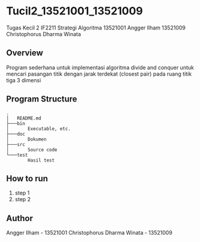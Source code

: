 # Tucil2_13521001_13521009
Tugas Kecil 2 IF2211 Strategi Algoritma 
13521001 Angger Ilham
13521009 Christophorus Dharma Winata

## Overview
Program sederhana untuk implementasi algoritma divide and conquer untuk mencari pasangan titik dengan jarak terdekat (closest pair) pada ruang titik tiga 3 dimensi

## Program Structure
```
.
│   README.md
├───bin
│       Executable, etc.
├───doc
│       Dokumen 
├───src
│       Source code
└───test
        Hasil test
```
## How to run
1. step 1
2. step 2

## Author
Angger Ilham - 13521001
Christophorus Dharma Winata - 13521009
